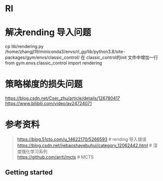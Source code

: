 # Rl

# 解决rending 导入问题
cp lib/rendering.py /home/zhangjl19/miniconda3/envs/rl_gy/lib/python3.8/site-packages/gym/envs/classic_control/
在 classic_control的init 文件中增加一行 from gym.envs.classic_control import rendering

# 策略梯度的损失问题
https://blog.csdn.net/Cser_zhu/article/details/126780417
https://www.bilibili.com/video/av24724071

# 参考资料
> https://blog.51cto.com/u_14622170/5266593 # rending 导入错误
> https://blog.csdn.net/jiebaoshayebuhui/category_12062442.html # 深度强化学习系列  
> https://github.com/arrti/mcts # MCTS


## Getting started
